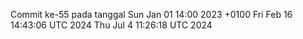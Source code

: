 Commit ke-55 pada tanggal Sun Jan 01 14:00 2023 +0100
Fri Feb 16 14:43:06 UTC 2024
Thu Jul  4 11:26:18 UTC 2024
